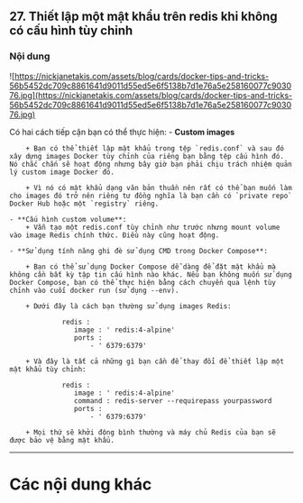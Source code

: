 ## 27. Thiết lập một mật khẩu trên redis khi không có cấu hình tùy chỉnh

### <a name="content">Nội dung</a>

![https://nickjanetakis.com/assets/blog/cards/docker-tips-and-tricks-56b5452dc709c8861641d9011d55ed5e6f5138b7d1e76a5e258160077c903076.jpg](https://nickjanetakis.com/assets/blog/cards/docker-tips-and-tricks-56b5452dc709c8861641d9011d55ed5e6f5138b7d1e76a5e258160077c903076.jpg)

Có hai cách tiếp cận bạn có thể thực hiện: - **Custom images**

        + Bạn có thể thiết lập mật khẩu trong tệp `redis.conf` và sau đó xây dựng images Docker tùy chỉnh của riêng bạn bằng tệp cấu hình đó. Nó chắc chắn sẽ hoạt động nhưng bây giờ bạn phải chịu trách nhiệm quản lý custom image Docker đó.

        + Vì nó có mật khẩu dạng văn bản thuần nên rất có thể bạn muốn làm cho images đó trở nên riêng tư đồng nghĩa là bạn cần có `private repo` Docker Hub hoặc một `registry` riêng.

    - **Cấu hình custom volume**:
        + Vẫn tạo một redis.conf tùy chỉnh như trước nhưng mount volume vào image Redis chính thức. Điều này cũng hoạt động.

    - **Sử dụng tính năng ghi đè sử dụng CMD trong Docker Compose**:

        + Bạn có thể sử dụng Docker Compose dễ dàng để đặt mật khẩu mà không cần bất kỳ tập tin cấu hình nào khác. Nếu bạn không muốn sử dụng Docker Compose, bạn có thể thực hiện bằng cách chuyển qua lệnh tùy chỉnh vào cuối docker run (sử dụng --env).

        + Dưới đây là cách bạn thường sử dụng images Redis:

                 redis :
                    image : ' redis:4-alpine'
                    ports :
                        - ' 6379:6379'

        + Và đây là tất cả những gì bạn cần để thay đổi để thiết lập một mật khẩu tùy chỉnh:

                 redis :
                    image : ' redis:4-alpine'
                    command : redis-server --requirepass yourpassword
                    ports :
                        - ' 6379:6379'

        + Mọi thứ sẽ khởi động bình thường và máy chủ Redis của bạn sẽ được bảo vệ bằng mật khẩu.

---

# <a name="content-others">Các nội dung khác</a>
